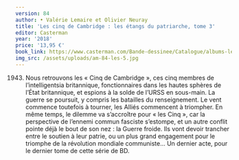 ```yaml
---
version: 84
author: • Valérie Lemaire et Olivier Neuray
title: 'Les cinq de Cambridge : les étangs du patriarche, tome 3'
editor: Casterman
year: '2018'
price: '13,95 €'
book_link: https://www.casterman.com/Bande-dessinee/Catalogue/albums-les-cinq-de-cambridge/les-cinq-de-cambridge-3-les-etangs-du-patriarche
img_src: /assets/uploads/am-84-les-5.jpg
---
```

1943. Nous retrouvons les « Cinq de Cambridge », ces cinq membres de l’intelligentsia britannique, fonctionnaires dans les hautes sphères de l’État britannique, et espions à la solde de l’URSS en sous-main. La guerre se poursuit, y compris les batailles du renseignement. Le vent commence toutefois à tourner, les Alliés commencent à triompher. En même temps, le dilemme va s’accroître pour « les Cinq », car la perspective de l’ennemi commun fasciste s’estompe, et un autre conflit pointe déjà le bout de son nez : la Guerre froide. Ils vont devoir trancher entre le soutien à leur patrie, ou un plus grand engagement pour le triomphe de la révolution mondiale communiste… Un dernier acte, pour le dernier tome de cette série de BD.
